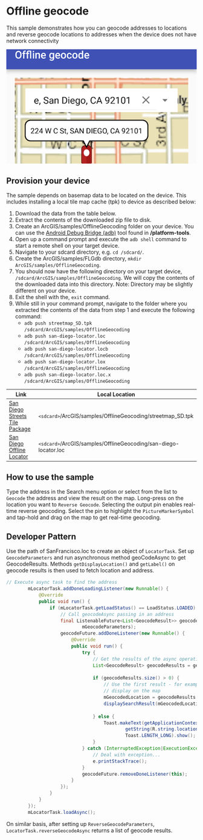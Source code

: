 # Offline geocode
This sample demonstrates how you can geocode addresses to locations and reverse geocode locations to addresses when the device does not have network connectivity

![Offline Geocode](offline-geocode.png)

## Provision your device
The sample depends on basemap data to be located on the device. This includes installing a local tile map cache (tpk) to device as described below:

1. Download the data from the table below. 
2. Extract the contents of the downloaded zip file to disk. 
3. Create an ArcGIS/samples/OfflineGeocoding folder on your device. You can use the [Android Debug Bridge (adb)](https://developer.android.com/guide/developing/tools/adb.html) tool found in **<sdk-dir>/platform-tools**.
4. Open up a command prompt and execute the ```adb shell``` command to start a remote shell on your target device.
5. Navigate to your sdcard directory, e.g. ```cd /sdcard/```.  
6. Create the ArcGIS/samples/FLGdb directory, ```mkdir ArcGIS/samples/OfflineGeocoding```.
7. You should now have the following directory on your target device, ```/sdcard/ArcGIS/samples/OfflineGeocoding```. We will copy the contents of the downloaded data into this directory. Note:  Directory may be slightly different on your device.
8. Exit the shell with the, ```exit``` command.
9. While still in your command prompt, navigate to the folder where you extracted the contents of the data from step 1 and execute the following command: 
	* ```adb push streetmap_SD.tpk /sdcard/ArcGIS/samples/OfflineGeocoding```
	* ```adb push san-diego-locator.loc /sdcard/ArcGIS/samples/OfflineGeocoding```
	* ```adb push san-diego-locator.locb /sdcard/ArcGIS/samples/OfflineGeocoding```
	* ```adb push san-diego-locator.lox /sdcard/ArcGIS/samples/OfflineGeocoding```
	* ```adb push san-diego-locator.loc.x /sdcard/ArcGIS/samples/OfflineGeocoding```
	
Link     | Local Location
---------|-------|
|[San Diego Streets Tile Package](http://www.arcgis.com/home/item.html?id=1330ab96ac9c40a49e59650557f2cd63)| `<sdcard>`/ArcGIS/samples/OfflineGeocoding/streetmap_SD.tpk |
|[San Diego Offline Locator](http://www.arcgis.com/home/item.html?id=344e3b12368543ef84045ef9aa3c32ba)| `<sdcard>`/ArcGIS/samples/OfflineGeocoding/san-diego-locator.loc |

## How to use the sample
Type the address in the Search menu option or select from the list to `Geocode` the address and view the result on the map. Long-press on the location you want to `Reverse Geocode`. Selecting the output pin enables real-time reverse geocoding. Select the pin to highlight the `PictureMarkerSymbol` and tap-hold and drag on the map to get real-time geocoding.

## Developer Pattern
Use the path of SanFrancisco.loc to create an object of `LocatorTask`. Set up `GeocodeParameters` and run asynchronous method geoCodeAsync to get GeocodeResults. Methods ```getDisplayLocation()``` and `getLabel()` on geocode results is then used to fetch location and address.

```java
// Execute async task to find the address
        mLocatorTask.addDoneLoadingListener(new Runnable() {
            @Override
            public void run() {
                if (mLocatorTask.getLoadStatus() == LoadStatus.LOADED) {
                    // Call geocodeAsync passing in an address
                    final ListenableFuture<List<GeocodeResult>> geocodeFuture = mLocatorTask.geocodeAsync(address,
                            mGeocodeParameters);
                    geocodeFuture.addDoneListener(new Runnable() {
                        @Override
                        public void run() {
                            try {
                                // Get the results of the async operation
                                List<GeocodeResult> geocodeResults = geocodeFuture.get();

                                if (geocodeResults.size() > 0) {
                                    // Use the first result - for example
                                    // display on the map
                                    mGeocodedLocation = geocodeResults.get(0);
                                    displaySearchResult(mGeocodedLocation.getDisplayLocation(), mGeocodedLocation.getLabel());

                                } else {
                                    Toast.makeText(getApplicationContext(),
                                            getString(R.string.location_not_foud) + address,
                                            Toast.LENGTH_LONG).show();
                                }
                            } catch (InterruptedException|ExecutionException e) {
                                // Deal with exception...
                                e.printStackTrace();
                            }
                            geocodeFuture.removeDoneListener(this);
                        }
                    });
                }
            }
        });
        mLocatorTask.loadAsync();
```
On similar basis, after setting up ```ReverseGeocodeParameters```, ```LocatorTask.reverseGeocodeAsync``` returns a list of geocode results.
